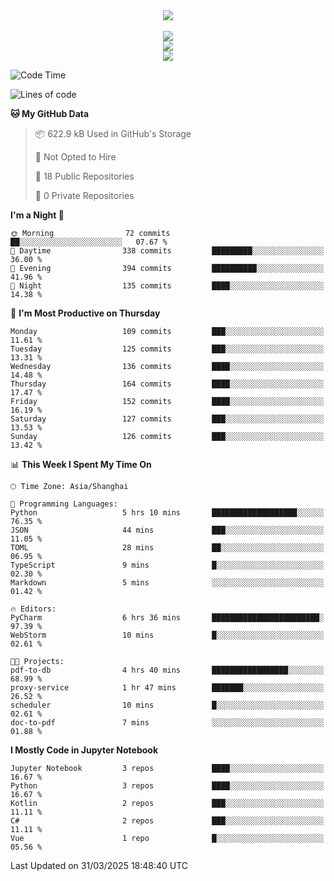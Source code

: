 <div align="center">
  <img src="https://readme-typing-svg.demolab.com?font=Zhi+Mang+Xing&size=40&pause=1000&color=000000&center=true&vCenter=true&lines=Baymax%E5%B0%8F%E6%8C%AF;Hello%20World"/><br/>
  <br/>
  <img src="https://skillicons.dev/icons?i=java,kotlin,python,c,cpp,html,css,javascript" /><br/>
  <img src="https://skillicons.dev/icons?i=spring,vue,pytorch,maven,gradle,mysql,sqlite,linux" /><br/>
  <img src="https://skillicons.dev/icons?i=idea,pycharm,webstorm,androidstudio,vscode,git,vim,md" /><br/>
</div>

<!--START_SECTION:waka-->
![Code Time](http://img.shields.io/badge/Code%20Time-781%20hrs%2031%20mins-blue)

![Lines of code](https://img.shields.io/badge/From%20Hello%20World%20I%27ve%20Written-6.1%20million%20lines%20of%20code-blue)

**🐱 My GitHub Data** 

> 📦 622.9 kB Used in GitHub's Storage 
 > 
> 🚫 Not Opted to Hire
 > 
> 📜 18 Public Repositories 
 > 
> 🔑 0 Private Repositories 
 > 
**I'm a Night 🦉** 

```text
🌞 Morning                72 commits          ██░░░░░░░░░░░░░░░░░░░░░░░   07.67 % 
🌆 Daytime                338 commits         █████████░░░░░░░░░░░░░░░░   36.00 % 
🌃 Evening                394 commits         ██████████░░░░░░░░░░░░░░░   41.96 % 
🌙 Night                  135 commits         ████░░░░░░░░░░░░░░░░░░░░░   14.38 % 
```
📅 **I'm Most Productive on Thursday** 

```text
Monday                   109 commits         ███░░░░░░░░░░░░░░░░░░░░░░   11.61 % 
Tuesday                  125 commits         ███░░░░░░░░░░░░░░░░░░░░░░   13.31 % 
Wednesday                136 commits         ████░░░░░░░░░░░░░░░░░░░░░   14.48 % 
Thursday                 164 commits         ████░░░░░░░░░░░░░░░░░░░░░   17.47 % 
Friday                   152 commits         ████░░░░░░░░░░░░░░░░░░░░░   16.19 % 
Saturday                 127 commits         ███░░░░░░░░░░░░░░░░░░░░░░   13.53 % 
Sunday                   126 commits         ███░░░░░░░░░░░░░░░░░░░░░░   13.42 % 
```


📊 **This Week I Spent My Time On** 

```text
🕑︎ Time Zone: Asia/Shanghai

💬 Programming Languages: 
Python                   5 hrs 10 mins       ███████████████████░░░░░░   76.35 % 
JSON                     44 mins             ███░░░░░░░░░░░░░░░░░░░░░░   11.05 % 
TOML                     28 mins             ██░░░░░░░░░░░░░░░░░░░░░░░   06.95 % 
TypeScript               9 mins              █░░░░░░░░░░░░░░░░░░░░░░░░   02.30 % 
Markdown                 5 mins              ░░░░░░░░░░░░░░░░░░░░░░░░░   01.42 % 

🔥 Editors: 
PyCharm                  6 hrs 36 mins       ████████████████████████░   97.39 % 
WebStorm                 10 mins             █░░░░░░░░░░░░░░░░░░░░░░░░   02.61 % 

🐱‍💻 Projects: 
pdf-to-db                4 hrs 40 mins       █████████████████░░░░░░░░   68.99 % 
proxy-service            1 hr 47 mins        ███████░░░░░░░░░░░░░░░░░░   26.52 % 
scheduler                10 mins             █░░░░░░░░░░░░░░░░░░░░░░░░   02.61 % 
doc-to-pdf               7 mins              ░░░░░░░░░░░░░░░░░░░░░░░░░   01.88 % 
```

**I Mostly Code in Jupyter Notebook** 

```text
Jupyter Notebook         3 repos             ████░░░░░░░░░░░░░░░░░░░░░   16.67 % 
Python                   3 repos             ████░░░░░░░░░░░░░░░░░░░░░   16.67 % 
Kotlin                   2 repos             ███░░░░░░░░░░░░░░░░░░░░░░   11.11 % 
C#                       2 repos             ███░░░░░░░░░░░░░░░░░░░░░░   11.11 % 
Vue                      1 repo              █░░░░░░░░░░░░░░░░░░░░░░░░   05.56 % 
```




 Last Updated on 31/03/2025 18:48:40 UTC
<!--END_SECTION:waka-->





